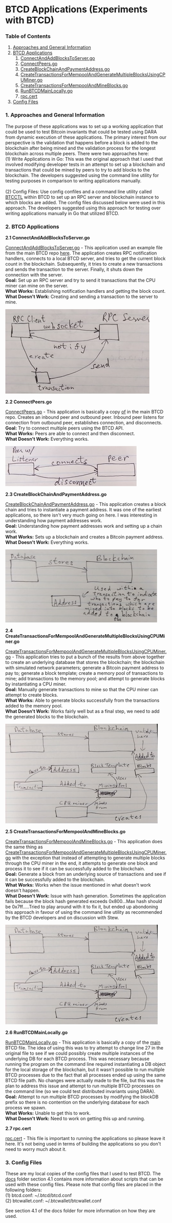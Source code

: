 # BTCD Applications (Experiments with BTCD)

### Table of Contents
1. [Approaches and General Information](#General)
2. [BTCD Applications](#Apps)
    1. [ConnectAndAddBlocksToServer.go](#App1)
    2. [ConnectPeers.go](#App2)
    3. [CreateBlockChainAndPaymentAddress.go](#App3)
    4. [CreateTransactionsForMempoolAndGenerateMultipleBlocksUsingCPUMiner.go](#App4)
    5. [CreateTransactionsForMempoolAndMineBlocks.go](#App5)
    6. [RunBTCDMainLocally.go](#App6)
    7. [rpc.cert](#App7)
3. [Config Files](#Config)

<a name="General" />

### 1. Approaches and General Information

The purpose of these applications was to set up a working application that could be used to test Bitcoin invariants that could be tested using DARA from dynamic execution of these applications. The primary interest from our perspective is the validation that happens before a block is added to the blockchain after being mined and the validation process for the longest blockchain across multiple peers. There were two approaches here:<br />
(1) Write Applications in Go: This was the original approach that I used that involved modifying developer tests in an attempt to set up a blockchain and transactions that could be mined by peers to try to add blocks to the blockchain. The developers suggested using the command line utility for testing purposes in comparison to writing applications manually.<br /><br />
(2) Config Files: Use config confiles and a command line utility called [BTCCTL](https://github.com/btcsuite/btcd/tree/master/cmd/btcctl) within BTCD to set up an RPC server and blockchain instance to which blocks are added. The config files discussed below were used in this approach. The developers suggested using this approach for testing over writing applications manually in Go that utilized BTCD.

<a name="Apps" />

### 2. BTCD Applications

<a name="App1" />

**2.1 ConnectAndAddBlocksToServer.go**

[ConnectAndAddBlocksToServer.go](https://github.com/DARA-Project/BTCD-Applications/blob/master/ConnectAndAddBlockToServer.go) - This application used an example file from the main BTCD repo [here](https://github.com/btcsuite/btcd/blob/master/rpcclient/examples/btcdwebsockets/main.go). The application creates RPC notification handlers, connects to a local BTCD server, and tries to get the current block count in the blockchain. Subsequently, it tries to create a new transactions and sends the transaction to the server. Finally, it shuts down the connection with the server.<br />
**Goal:** Set up an RPC server and try to send it transactions that the CPU miner can mine on the server.<br />
**What Works:** Establishing notification handlers and getting the block count.<br />
**What Doesn't Work:** Creating and sending a transaction to the server to mine.<br />

![ConnectAndAddBlocksToServer img](https://github.com/DARA-Project/BTCD-Applications/blob/master/images/btcdRPCScript%20img.jpg)

<a name="App2" />

**2.2 ConnectPeers.go**

[ConnectPeers.go](https://github.com/DARA-Project/BTCD-Applications/blob/master/ConnectPeers.go) - This application is basically a copy [of](https://github.com/btcsuite/btcd/blob/master/peer/example_test.go) in the main BTCD repo. Creates an inbound peer and outbound peer. Inbound peer listens for connection from outbound peer, establishes connection, and disconnects.<br />
**Goal:** Try to connect multiple peers using the BTCD API.<br />
**What Works:** Peers are able to connect and then disconnect.<br />
**What Doesn't Work:** Everything works.<br />

![ConnectPeers img](https://github.com/DARA-Project/BTCD-Applications/blob/master/images/ConnectPeers%20img.jpg)

<a name="App3" />

**2.3 CreateBlockChainAndPaymentAddress.go**

[CreateBlockChainAndPaymentAddress.go](https://github.com/DARA-Project/BTCD-Applications/blob/master/CreateBlockchainAndPaymentAddress.go) - This application creates a block chain and tries to instantiate a payment address. It was one of the earliest applications, so there isn't very much going on here. I was interesting in understanding how payment addresses work.<br />
**Goal:** Understanding how payment addresses work and setting up a chain work.<br />
**What Works:** Sets up a blockchain and creates a Bitcoin payment address.<br />
**What Doesn't Work:** Everything works.<br />

![CreateBlockChainAndPaymentAddress img](https://github.com/DARA-Project/BTCD-Applications/blob/master/images/CreateBlockChainAndPaymentAddress.jpg)

<a name="App4" />

**2.4 CreateTransactionsForMempoolAndGenerateMultipleBlocksUsingCPUMiner.go**

[CreateTransactionsForMempoolAndGenerateMultipleBlocksUsingCPUMiner.go](https://github.com/DARA-Project/BTCD-Applications/blob/master/CreateTransactionsForMempoolAndGenerateMultipleBlocksUsingCPUMiner.go) - This application tries to put a bunch of the results from above together to create an underlying database that stores the blockchain; the blockchain with simulated network parameters; generate a Bitcoin payment address to pay to; generate a block template; create a memory pool of transactions to mine; add transactions to the memory pool; and attempt to generate blocks by instantiating a CPU miner. <br />
**Goal:** Manually generate transactions to mine so that the CPU miner can attempt to create blocks.<br />
**What Works:** Able to generate blocks successfully from the transactions added to the memory pool.<br />
**What Doesn't Work:** Works fairly well but as a final step, we need to add the generated blocks to the blockchain.<br />

![CreateTransactionsForMempoolAndGenerateMultipleBlocksUsingCPUMine img](https://github.com/DARA-Project/BTCD-Applications/blob/master/images/CreateTransactionsForMempoolAndGenerateMultipleBlocksUsingCPUMiner%20img.jpg)

<a name="App5" />

**2.5 CreateTransactionsForMempoolAndMineBlocks.go**

[CreateTransactionsForMempoolAndMineBlocks.go](https://github.com/DARA-Project/BTCD-Applications/blob/master/CreateTransactionsForMempoolAndMineBlocks.go) - This application does the same thing as [CreateTransactionsForMempoolAndGenerateMultipleBlocksUsingCPUMiner.go](https://github.com/DARA-Project/BTCD-Applications/blob/master/CreateTransactionsForMempoolAndGenerateMultipleBlocksUsingCPUMiner.go) with the exception that instead of attempting to generate multiple blocks through the CPU miner in the end, it attempts to generate one block and process it to see if it can be successfully added to the blockchain.<br />
**Goal:** Generate a block from an underlying source of transactions and see if it can be successfully added to the blockchain.<br />
**What Works:** Works when the issue mentioned in what doesn't work doesn't happen.<br />
**What Doesn't Work:** Issue with hash generation. Sometimes the application fails because the block hash generated exceeds 0x800...Max hash should be 0x7ff.....Tried to play around with it to fix it, but ended up abondoning this approach in favour of using the command line utility as recommended by the BTCD developers and on discussion with Stew.<br />

![CreateTransactionsForMempoolAndMineBlocks img](https://github.com/DARA-Project/BTCD-Applications/blob/master/images/CreateTransactionsForMempoolAndGenerateMultipleBlocksUsingCPUMiner%20img.jpg)

<a name="App6" />

**2.6 RunBTCDMainLocally.go**

[RunBTCDMainLocally.go](https://github.com/DARA-Project/BTCD-Applications/blob/master/RunBTCDMainLocally.go) - This application is basically a copy of the [main](https://github.com/btcsuite/btcd/blob/master/btcd.go) BTCD file. The idea of using this was to try attempt to change line 27 in the original file to see if we could possibly create multiple instances of the underlying DB for each BTCD process. This was necessary because running the program on the command line required instantiating a DB object for the local storage of the blockchain, but it wasn't possible to run multiple BTCD processes due to the fact that all processes ended up using the same BTCD file path. No changes were actually made to the file, but this was the plan to address this issue and attempt to run multiple BTCD processes on the command line (so we could test distributed invariants using DARA).
<br />
**Goal:** Attempt to run multiple BTCD processes by modifying the blockDB prefix so there is no contention on the underlying database for each process we spawn.<br />
**What Works:** Unable to get this to work.<br />
**What Doesn't Work:** Need to work on getting this up and running.<br />

<a name="App7" />

**2.7 rpc.cert**

[rpc.cert](https://github.com/DARA-Project/BTCD-Applications/blob/master/rpc.cert) - This file is important to running the applications so please leave it here. It's not being used in terms of building the applications so you don't need to worry much about it.

<a name="Config" />

### 3. Config Files

These are my local copies of the config files that I used to test BTCD. The [docs](https://github.com/DARA-Project/BTCD-Applications/tree/master/docs) folder section 4.1 contains more information about scripts that can be used with these config files. Please note that config files are placed in the following folders: <br />
(1) btcd.conf: ~/.btcd/btcd.conf<br />
(2) btcwallet.conf: ~/.btcwallet/btcwallet.conf

See section 4.1 of the docs folder for more information on how they are used.
